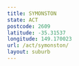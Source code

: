 ```yaml
---
title: SYMONSTON
state: ACT
postcode: 2609
latitude: -35.31537
longitude: 149.170023
url: /act/symonston/
layout: suburb
---
```

